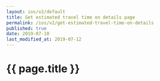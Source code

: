 ```yaml
---
layout: ios/v2/default
title: Get estimated travel time on details page
permalink: /ios/v2/get-estimated-travel-time-on-details
published: true
date: 2019-07-10
last_modified_at: 2019-07-12
---
```


# {{ page.title }}
